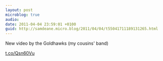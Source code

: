 ```yaml
---
layout: post
microblog: true
audio: 
date: 2011-04-04 23:59:01 +0100
guid: http://samdeane.micro.blog/2011/04/04/t55041711189131265.html
---
```

New video by the Goldhawks (my cousins' band)

[t.co/Qsn60Vu](http://t.co/Qsn60Vu)
